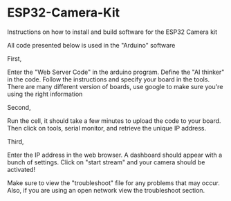 # ESP32-Camera-Kit
Instructions on how to install and build software for the ESP32 Camera kit

All code presented below is used in the "Arduino" software

First, 

Enter the "Web Server Code" in the arduino program. Define the "AI thinker" in the code. Follow the instructions and specify your board in the tools.
There are many different version of boards, use google to make sure you're using the right information

Second,

Run the cell, it should take a few minutes to upload the code to your board. Then click on tools, serial monitor, and retrieve the unique IP address.

Third,

Enter the IP address in the web browser. A dashboard should appear with a bunch of settings. Click on "start stream" and your camera should be activated!


Make sure to view the "troubleshoot" file for any problems that may occur. Also, if you are using an open network view the troubleshoot section. 
